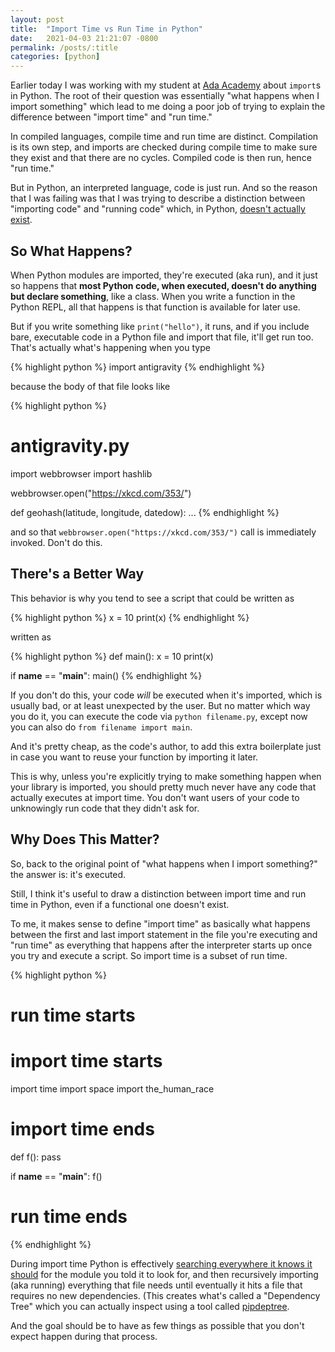 ```yaml
---
layout: post
title:  "Import Time vs Run Time in Python"
date:   2021-04-03 21:21:07 -0800
permalink: /posts/:title
categories: [python]
---
```

Earlier today I was working with my student at [Ada Academy](https://adadevelopersacademy.org/) about `import`s in Python.
The root of their question was essentially "what happens when I import something" which lead to me doing a poor job of trying to explain the difference between "import time" and "run time."

In compiled languages, compile time and run time are distinct. Compilation is its own step, and imports are checked during compile time to make sure they exist and that there are no cycles. Compiled code is then run, hence "run time."

But in Python, an interpreted language, code is just run.
And so the reason that I was failing was that I was trying to describe a distinction between "importing code" and "running code" which, in Python, [doesn't actually exist](https://www.benkuhn.net/importtime/).

## So What Happens?

When Python modules are imported, they're executed (aka run), and it just so happens that **most Python code, when executed, doesn't do anything but declare something**, like a class. When you write a function in the Python REPL, all that happens is that function is available for later use.

But if you write something like `print("hello")`, it runs, and if you include bare, executable code in a Python file and import that file, it'll get run too. That's actually what's happening when you type

{% highlight python %}
import antigravity
{% endhighlight %}

because the body of that file looks like

<!-- markdown-link-check-disable -->
<!-- markdownlint-disable MD022 MD025 CMD003 CMD004 -->
{% highlight python %}
# antigravity.py
import webbrowser
import hashlib

webbrowser.open("https://xkcd.com/353/")

def geohash(latitude, longitude, datedow):
    ...
{% endhighlight %}
<!-- markdownlint-enable MD022 MD025 CMD003 CMD004 -->
<!-- markdown-link-check-enable -->

and so that `webbrowser.open("https://xkcd.com/353/")` call is immediately invoked. Don't do this.

## There's a Better Way

This behavior is why you tend to see a script that could be written as

{% highlight python %}
x = 10
print(x)
{% endhighlight %}

written as

{% highlight python %}
def main():
    x = 10
    print(x)

if __name__ == "__main__":
    main()
{% endhighlight %}

If you don't do this, your code _will_ be executed when it's imported, which is usually bad, or at least unexpected by the user.
But no matter which way you do it, you can execute the code via `python filename.py`, except now you can also do `from filename import main`.

And it's pretty cheap, as the code's author, to add this extra boilerplate just in case you want to reuse your function by importing it later.

This is why, unless you're explicitly trying to make something happen when your library is imported, you should pretty much never have any code that actually executes at import time. You don't want users of your code to unknowingly run code that they didn't ask for.

## Why Does This Matter?

So, back to the original point of "what happens when I import something?" the answer is: it's executed.

Still, I think it's useful to draw a distinction between import time and run time in Python, even if a functional one doesn't exist.

To me, it makes sense to define "import time" as basically what happens between the first and last import statement in the file you're executing and "run time" as everything that happens after the interpreter starts up once you try and execute a script. So import time is a subset of run time.

<!-- markdownlint-disable MD022 MD025 CMD003 CMD004 -->
{% highlight python %}
# run time starts
# import time starts
import time
import space
import the_human_race
# import time ends

def f():
    pass

if __name__ == "__main__":
    f()

# run time ends
{% endhighlight %}
<!-- markdownlint-enable MD022 MD025 CMD003 CMD004 -->

During import time Python is effectively [searching everywhere it knows it should](https://chrisyeh96.github.io/2017/08/08/definitive-guide-python-imports.html#basics-of-the-python-import-and-syspath) for the module you told it to look for, and then recursively importing (aka running) everything that file needs until eventually it hits a file that requires no new dependencies. (This creates what's called a "Dependency Tree" which you can actually inspect using a tool called [pipdeptree](https://pypi.org/project/pipdeptree/).

And the goal should be to have as few things as possible that you don't expect happen during that process.
